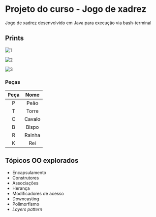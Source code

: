 # Projeto do curso - Jogo de xadrez

Jogo de xadrez desenvolvido em Java para execução via bash-terminal

## Prints

![1](https://user-images.githubusercontent.com/23413093/60861531-29ae7480-a1f1-11e9-9b42-6be07bec4eeb.png)


![2](https://user-images.githubusercontent.com/23413093/60861532-29ae7480-a1f1-11e9-8028-5cb7ba9401dd.png)


![3](https://user-images.githubusercontent.com/23413093/60861534-29ae7480-a1f1-11e9-8109-24949448996d.png)


### Peças

|Peça|Nome|
| :-: | :-: |
|P|Peão|
|T|Torre|
|C|Cavalo|
|B|Bispo|
|R|Rainha|
|K|Rei|

## Tópicos OO explorados

- Encapsulamento
- Construtores
- Associações
- Herança
- Modificadores de acesso
- Downcasting
- Polimorfismo
- *Layers pattern*

